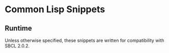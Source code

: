 # Common Lisp Snippets 

## Runtime
Unless otherwise specified, these snippets are written for compatibility with
SBCL 2.0.2.
